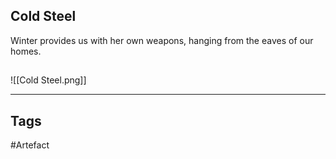 ## Cold Steel
Winter provides us with her own weapons, hanging from the eaves of our homes.
## 
![[Cold Steel.png]]

---
## Tags
#Artefact